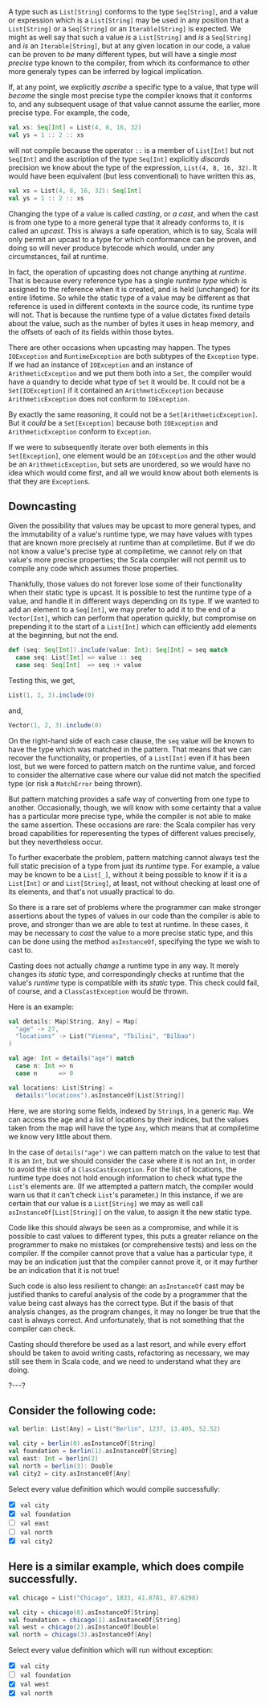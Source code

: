 A type such as `List[String]` conforms to the type `Seq[String]`, and a value or expression which is a
`List[String]` may be used in any position that a `List[String]` or a `Seq[String]` or an `Iterable[String]` is
expected. We might as well say that such a value _is_ a `List[String]` and _is_ a `Seq[String]` and _is_ an
`Iterable[String]`, but at any given location in our code, a value can be proven to _be_ many different types,
but will have a single _most precise_ type known to the compiler, from which its conformance to other more
generaly types can be inferred by logical implication.

If, at any point, we explicitly _ascribe_ a specific type to a value, that type will _become_ the single most
precise type the compiler knows that it conforms to, and any subsequent usage of that value cannot assume the
earlier, more precise type. For example, the code,
```scala
val xs: Seq[Int] = List(4, 8, 16, 32)
val ys = 1 :: 2 :: xs
```
will not compile because the operator `::` is a member of `List[Int]` but not `Seq[Int]` and the ascription of
the type `Seq[Int]` explicitly _discards_ precision we know about the type of the expression,
`List(4, 8, 16, 32)`. It would have been equivalent (but less conventional) to have written this as,
```scala
val xs = List(4, 8, 16, 32): Seq[Int]
val ys = 1 :: 2 :: xs
```

Changing the type of a value is called _casting_, or _a cast_, and when the cast is from one type to a more
general type that it already conforms to, it is called an _upcast_. This is always a safe operation, which is to
say, Scala will only permit an upcast to a type for which conformance can be proven, and doing so will never
produce bytecode which would, under any circumstances, fail at runtime.

In fact, the operation of upcasting does not change anything at _runtime_. That is because every reference type
has a single _runtime type_ which is assigned to the reference when it is created, and is held (unchanged) for
its entire lifetime. So while the static type of a value may be different as that reference is used in different
contexts in the source code, its runtime type will not. That is because the runtime type of a value dictates
fixed details about the value, such as the number of bytes it uses in heap memory, and the offsets of each of
its fields within those bytes.

There are other occasions when upcasting may happen. The types `IOException` and `RuntimeException` are both
subtypes of the `Exception` type. If we had an instance of `IOException` and an instance of
`ArithmeticException` and we put them both into a `Set`, the compiler would have a quandry to decide what type
of `Set` it would be. It could not be a `Set[IOException]` if it contained an `ArithmeticException` because
`ArithmeticException` does not conform to `IOException`.

By exactly the same reasoning, it could not be a `Set[ArithmeticException]`. But it _could_ be a `Set[Exception]`
because both `IOException` and `ArithmeticException` conform to `Exception`.

If we were to subsequently iterate over both elements in this `Set[Exception]`, one element would be an
`IOException` and the other would be an `ArithmeticException`, but sets are unordered, so we would have no idea
which would come first, and all we would know about both elements is that they are `Exception`s.

## Downcasting

Given the possibility that values may be upcast to more general types, and the immutability of a value's runtime
type, we may have values with types that are known more precisely at runtime than at compiletime. But if we
do not know a value's precise type at compiletime, we cannot rely on that value's more precise properties; the
Scala compiler will not permit us to compile any code which assumes those properties.

Thankfully, those values do not forever lose some of their functionality when their static type is upcast. It is
possible to test the runtime type of a value, and handle it in different ways depending on its type. If we
wanted to add an element to a `Seq[Int]`, we may prefer to add it to the end of a `Vector[Int]`, which can
perform that operation quickly, but compromise on prepending it to the start of a `List[Int]` which can
efficiently add elements at the beginning, but not the end.
```scala
def (seq: Seq[Int]).include(value: Int): Seq[Int] = seq match
  case seq: List[Int] => value :: seq
  case seq: Seq[Int]  => seq :+ value
```

Testing this, we get,
```scala
List(1, 2, 3).include(0)
```
and,
```scala
Vector(1, 2, 3).include(0)
```

On the right-hand side of each case clause, the `seq` value will be known to have the type which was matched in
the pattern. That means that we can recover the functionality, or properties, of a `List[Int]` even if it has
been lost, but we were forced to pattern match on the runtime value, and forced to consider the alternative case
where our value did not match the specified type (or risk a `MatchError` being thrown).

But pattern matching provides a safe way of converting from one type to another. Occasionally, though, we will
know with some certainty that a value has a particular more precise type, while the compiler is not able to make
the same assertion. These occasions are rare: the Scala compiler has very broad capabilities for reperesenting
the types of different values precisely, but they nevertheless occur.

To further exacerbate the problem, pattern matching cannot always test the full static precision of a type from
just its _runtime_ type. For example, a value may be known to be a `List[_]`, without it being possible to know
if it is a `List[Int]` or and `List[String]`, at least, not without checking at least one of its elements, and
that's not usually practical to do.

So there is a rare set of problems where the programmer can make stronger assertions about the types of values
in our code than the compiler is able to prove, and stronger than we are able to test at runtime. In these
cases, it may be necessary to _cast_ the value to a more precise static type, and this can be done using the
method `asInstanceOf`, specifying the type we wish to cast to.

Casting does not actually _change_ a runtime type in any way. It merely changes its _static_ type, and
correspondingly checks at runtime that the value's _runtime_ type is compatible with its _static_ type. This
check could fail, of course, and a `ClassCastException` would be thrown.

Here is an example:
```scala
val details: Map[String, Any] = Map(
  "age" -> 27,
  "locations" -> List("Vienna", "Tbilisi", "Bilbao")
)

val age: Int = details("age") match
  case n: Int => n
  case n      => 0

val locations: List[String] =
  details("locations").asInstanceOf[List[String]]
```

Here, we are storing some fields, indexed by `String`s, in a generic `Map`. We can access the age and a list
of locations by their indices, but the values taken from the map will have the type `Any`, which means that at
compiletime we know very little about them.

In the case of `details("age")` we can pattern match on the value to test that it is an `Int`, but we should
consider the case where it is not an `Int`, in order to avoid the risk of a `ClassCastException`. For the list
of locations, the runtime type does not hold enough information to check what type the `List`'s elements are.
(If we attempted a pattern match, the compiler would warn us that it can't check `List`'s parameter.) In this
instance, if we are certain that our value is a `List[String]` we may as well call `asInstanceOf[List[String]]`
on the value, to assign it the new static type.

Code like this should always be seen as a compromise, and while it is possible to cast values to different
types, this puts a greater reliance on the programmer to make no mistakes (or comprehensive tests) and less on
the compiler. If the compiler cannot prove that a value has a particular type, it may be an indication just that
the compiler cannot prove it, or it may further be an indication that it is not true!

Such code is also less resilient to change: an `asInstanceOf` cast may be justified thanks to careful analysis
of the code by a programmer that the value being cast always has the correct type. But if the basis of that
analysis changes, as the program changes, it may no longer be true that the cast is always correct. And
unfortunately, that is not something that the compiler can check.

Casting should therefore be used as a last resort, and while every effort should be taken to avoid writing
casts, refactoring as necessary, we may still see them in Scala code, and we need to understand what they are
doing.

?---?

## Consider the following code:

```scala
val berlin: List[Any] = List("Berlin", 1237, 13.405, 52.52)

val city = berlin(0).asInstanceOf[String]
val foundation = berlin(1).asInstanceOf[String]
val east: Int = berlin(2)
val north = berlin(3): Double
val city2 = city.asInstanceOf[Any]
```

Select every value definition which would compile successfully:

* [X] `val city`
* [X] `val foundation`
* [ ] `val east`
* [ ] `val north`
* [X] `val city2`

## Here is a similar example, which does compile successfully.

```scala
val chicago = List("Chicago", 1833, 41.8781, 87.6298)

val city = chicago(0).asInstanceOf[String]
val foundation = chicago(1).asInstanceOf[String]
val west = chicago(2).asInstanceOf[Double]
val north = chicago(3).asInstanceOf[Any]
```

Select every value definition which will run without exception:

* [X] `val city`
* [ ] `val foundation`
* [X] `val west`
* [X] `val north`
